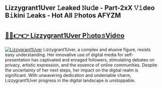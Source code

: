## Lizzygrant1Uver 𝙻eaked 𝙽u𝚍e - Part-2xX 𝚅𝚒deo B𝚒kini 𝙻eaks - Hot All 𝙿hotos AFYZM

# <h2><a href="http://ld3lewl.urlbe.top/?page=Lizzygrant1Uver">🔗🔗👉👉 Lizzygrant1Uver P𝚑oto𝚜Vid𝚎o</a></h2>

[![Lizzygrant1Uver](https://i.imgur.com/eBuTRDB.gif)](http://ld3lewl.urlbe.top/?page=Lizzygrant1Uver)
Lizzygrant1Uver, a complex and elusive figure, resists easy understanding. Her innovative use of digital media for self-presentation has captivated and enraged followers, stimulating debates on privacy, artistic expression, and the essence of online communities. Despite the uncertainty of her next steps, her impact on the digital realm is significant. With unwavering dedication and undeniable charm, Lizzygrant1Uver progress in the digital landscape is unstoppable.

